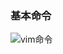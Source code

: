 ### 基本命令

![vim命令](https://xmls-typora-pic.oss-cn-shanghai.aliyuncs.com/pic/vim%E5%91%BD%E4%BB%A4.png)